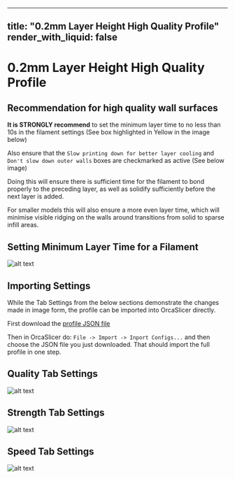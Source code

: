 
---
title: "0.2mm Layer Height High Quality Profile"
render_with_liquid: false
---

# 0.2mm Layer Height High Quality Profile

## Recommendation for high quality wall surfaces

**It is STRONGLY recommend** to set the minimum layer time to no less than 10s in the filament settings (See box highlighted in Yellow in the image below)

Also ensure that the `Slow printing down for better layer cooling` and `Don't slow down outer walls` boxes are checkmarked as active (See below image)

Doing this will ensure there is sufficient time for the filament to bond properly to the preceding layer, as well as solidify sufficiently before the next layer is added.

For smaller models this will also ensure a more even layer time, which will minimise visible ridging on the walls around transitions from solid to sparse infill areas.

## Setting Minimum Layer Time for a Filament
![alt text](https://github.com/qidi-community/Plus4-Wiki/blob/main/content/orca-slicer-settings/Print_Profiles/High-Quality-0.2/Min-Layer-Time.png "Minimum Layer Time")

## Importing Settings

While the Tab Settings from the below sections demonstrate the changes made in image form, the profile can be imported into OrcaSlicer directly.

First download the [profile JSON file](https://raw.githubusercontent.com/qidi-community/Plus4-Wiki/refs/heads/main/content/orca-slicer-settings/Print_Profiles/High-Quality-0.2/0.20mm%20-%20High%20Quality%20-%20QDN040.json)

Then in OrcaSlicer do: `File -> Import -> Inport Configs...` and then choose the JSON file you just downloaded.  That should import the full profile in one step.

## Quality Tab Settings

![alt text](https://github.com/qidi-community/Plus4-Wiki/blob/main/content/orca-slicer-settings/Print_Profiles/High-Quality-0.2/Quality.png "Quality Tab Settings")

## Strength Tab Settings

![alt text](https://github.com/qidi-community/Plus4-Wiki/blob/main/content/orca-slicer-settings/Print_Profiles/High-Quality-0.2/Strength.png "Strength Tab Settings")

## Speed Tab Settings

![alt text](https://github.com/qidi-community/Plus4-Wiki/blob/main/content/orca-slicer-settings/Print_Profiles/High-Quality-0.2/Speed.png "Speed Tab Settings")

